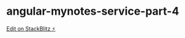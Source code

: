 # angular-mynotes-service-part-4

[Edit on StackBlitz ⚡️](https://stackblitz.com/edit/angular-mynotes-service-part-4)